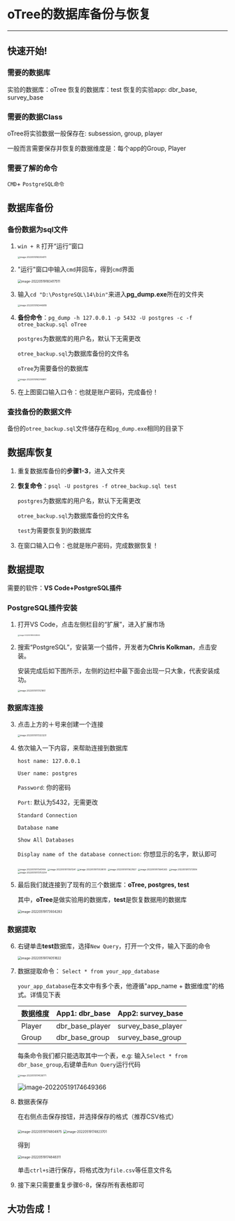 # oTree的数据库备份与恢复

****

## 快速开始!

### 需要的数据库

实验的数据库：oTree
恢复的数据库：test
恢复的实验app: dbr_base, survey_base

### 需要的数据Class

oTree将实验数据一般保存在: subsession, group, player  

一般而言需要保存并恢复的数据维度是：每个app的Group, Player

### 需要了解的命令

`CMD`+ `PostgreSQL命令`

## 数据库备份

### 备份数据为sql文件

1. `win + R` 打开“运行”窗口

   <img src="https://s2.loli.net/2022/05/19/4XE5om18CtBhrAW.png" alt="image-20220519183354011" style="zoom:33%;" />



2. "运行"窗口中输入`cmd`并回车，得到`cmd`界面

   <img src="https://s2.loli.net/2022/05/19/QLmslqFufeoXSdw.png" alt="image-20220519183417511" style="zoom: 50%;" />

3. 输入`cd "D:\PostgreSQL\14\bin"`来进入**pg_dump.exe**所在的文件夹

   <img src="https://s2.loli.net/2022/05/19/9QUJSmKtPIkzD1l.png" alt="image-20220519163448818" style="zoom: 33%;" />

4. **备份命令**：`pg_dump -h 127.0.0.1 -p 5432 -U postgres -c -f otree_backup.sql oTree`

   `postgres`为数据库的用户名，默认下无需更改

   `otree_backup.sql`为数据库备份的文件名

   `oTree`为需要备份的数据库

   <img src="https://s2.loli.net/2022/05/19/S4QVFjOE7d16Jzs.png" alt="image-20220519163749817" style="zoom:33%;" />

5. 在上图窗口输入口令：也就是账户密码，完成备份！

### 查找备份的数据文件

备份的`otree_backup.sql`文件储存在和`pg_dump.exe`相同的目录下

## 数据库恢复

1. 重复数据库备份的**步骤1-3**，进入文件夹

2. **恢复命令**：`psql -U postgres -f otree_backup.sql test`

   `postgres`为数据库的用户名，默认下无需更改

   `otree_backup.sql`为数据库备份的文件名

   `test`为需要恢复到的数据库

3. 在窗口输入口令：也就是账户密码，完成数据恢复！

## 数据提取

需要的软件：**VS Code+PostgreSQL插件**

### PostgreSQL插件安装

1. 打开VS Code，点击左侧栏目的“扩展”，进入扩展市场

   <img src="https://s2.loli.net/2022/05/19/9orL3S4HVIRj8zK.png" alt="image-20220519165328045" style="zoom: 25%;" />

2. 搜索“PostgreSQL”，安装第一个插件，开发者为**Chris Kolkman**，点击安装。

   安装完成后如下图所示，左侧的边栏中最下面会出现一只大象，代表安装成功。

   <img src="https://s2.loli.net/2022/05/19/OaNBXcfJL1yC7xD.png" alt="image-20220519173121851" style="zoom: 33%;" />

### 数据库连接

3. 点击上方的＋号来创建一个连接

   <img src="https://s2.loli.net/2022/05/19/9ZpO4olNbWCT6R3.png" alt="image-20220519173323231" style="zoom:33%;" />

4. 依次输入一下内容，来帮助连接到数据库

   `host name: 127.0.0.1`

   `User name: postgres`

   `Password`: 你的密码

   `Port`: 默认为5432，无需更改

   `Standard Connection`

   `Database name`

   `Show All Databases`

   `Display name of the database connection`: 你想显示的名字，默认即可

   <img src="https://s2.loli.net/2022/05/19/vyNrzKoT8YxhHFJ.png" alt="image-20220519173417414" style="zoom:33%;" />

   <img src="https://s2.loli.net/2022/05/19/enPLhk9M4St3pVv.png" alt="image-20220519173501241" style="zoom:33%;" />

   <img src="https://s2.loli.net/2022/05/19/xUPmQMuO4dKNzwC.png" alt="image-20220519173539510" style="zoom:33%;" />

   <img src="https://s2.loli.net/2022/05/19/QVk6uora9ZCUGPz.png" alt="image-20220519173621927" style="zoom:33%;" />

   <img src="https://s2.loli.net/2022/05/19/pBw3Sk5UQNhFufC.png" alt="image-20220519173645363" style="zoom:33%;" />

   <img src="https://s2.loli.net/2022/05/19/8MicEJ6Gs3tTRUF.png" alt="image-20220519173721814" style="zoom:33%;" />

   <img src="https://s2.loli.net/2022/05/19/GSys7dcIQPuM5Ce.png" alt="image-20220519173753254" style="zoom:33%;" />

5. 最后我们就连接到了现有的三个数据库：**oTree, postgres, test**

   其中，**oTree**是做实验用的数据库，**test**是恢复数据用的数据库

   <img src="C:\Users\mi\AppData\Roaming\Typora\typora-user-images\image-20220519173934283.png" alt="image-20220519173934283" style="zoom: 50%;" />

### 数据提取

6. 右键单击**test**数据库，选择`New Query`，打开一个文件，输入下面的命令

   <img src="C:\Users\mi\AppData\Roaming\Typora\typora-user-images\image-20220519174051622.png" alt="image-20220519174051622" style="zoom:50%;" />

7. 数据提取命令： `Select * from your_app_database`

   `your_app_database`在本文中有多个表，他遵循"app_name + 数据维度"的格式。详情见下表

   | 数据维度 | App1: dbr_base  | App2: survey_base  |
   | -------- | --------------- | ------------------ |
   | Player   | dbr_base_player | survey_base_player |
   | Group    | dbr_base_group  | survey_base_group  |

   每条命令我们都只能选取其中一个表，e.g: 输入`Select * from dbr_base_group`,右键单击`Run Query`运行代码

   <img src="https://s2.loli.net/2022/05/19/rUTEW94jMbp8eSx.png" alt="image-20220519174538771" style="zoom:33%;" />

   ![image-20220519174649366](https://s2.loli.net/2022/05/19/gnGNBoT9s2U7xuS.png)

8. 数据表保存

   在右侧点击保存按钮，并选择保存的格式（推荐CSV格式）

   <img src="https://s2.loli.net/2022/05/19/uTWYRLFzUgSOl2I.png" alt="image-20220519174804975" style="zoom: 50%;" />

   <img src="https://s2.loli.net/2022/05/19/BxzPOKYb4Sicm6U.png" alt="image-20220519174823701" style="zoom:50%;" />

   得到

   <img src="https://s2.loli.net/2022/05/19/LO2SmadT874gZtE.png" alt="image-20220519174848311" style="zoom: 50%;" />

   单击`ctrl+s`进行保存，将格式改为`file.csv`等任意文件名

9. 接下来只需要重复步骤6-8，保存所有表格即可

## 大功告成！

